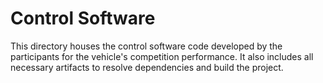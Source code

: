 # Control Software

This directory houses the control software code developed by the participants for the vehicle's competition performance. It also includes all necessary artifacts to resolve dependencies and build the project.
